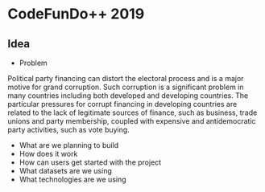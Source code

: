 # CodeFunDo++ 2019

## Idea

- Problem

Political party financing can distort the electoral process and is a major motive for
grand corruption. Such corruption is a significant problem in many countries including
both developed and developing countries. The particular pressures for corrupt financing
in developing countries are related to the lack of legitimate sources of finance, such as
business, trade unions and party membership, coupled with expensive and antidemocratic party activities, such as vote buying.

- What are we planning to build
- How does it work
- How can users get started with the project
- What datasets are we using
- What technologies are we using
